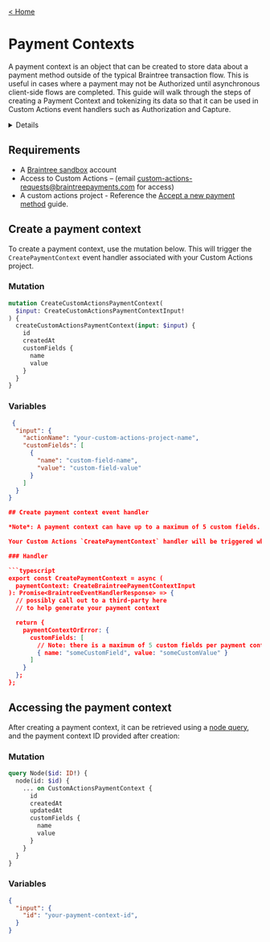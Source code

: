 [&lt; Home](../README.md)

# Payment Contexts

A payment context is an object that can be created to store data about a payment method outside of the typical Braintree transaction flow. This is useful in cases where a payment may not be Authorized until asynchronous client-side flows are completed. This guide will walk through the steps of creating a Payment Context and tokenizing its data so that it can be used in Custom Actions event handlers such as Authorization and Capture.

<details>
<summary<strong>Contents</strong></summary>

- [Payment Context](#payment-contexts)
  - [Requirements](#requirements)
  - [Create a payment context](#create-a-payment-context)
    - [Mutation](#mutation)
    - [Variables](#variables)
  - [Create payment context event handler](#create-payment-context-event-handler)
    - [Handler](#handler)
  - [Accessing the payment context](#accessing-the-payment-context)
    - [Mutation](#mutation-1)
    - [Variables](#variables-1)
    </details>

## Requirements

- A [Braintree sandbox](https://www.braintreepayments.com/sandbox) account
- Access to Custom Actions – (email custom-actions-requests@braintreepayments.com for access)
- A custom actions project - Reference the [Accept a new payment method](./accept-a-new-payment-method.md) guide.

## Create a payment context

To create a payment context, use the mutation below. This will trigger the `CreatePaymentContext` event handler associated with your Custom Actions project.

### Mutation

```graphql
mutation CreateCustomActionsPaymentContext(
  $input: CreateCustomActionsPaymentContextInput!
) {
  createCustomActionsPaymentContext(input: $input) {
    id
    createdAt
    customFields {
      name
      value
    }
  }
}
```

### Variables

```json
 {
  "input": {
    "actionName": "your-custom-actions-project-name",
    "customFields": [
      {
        "name": "custom-field-name",
        "value": "custom-field-value"
      }
    ]
  }
}

## Create payment context event handler

*Note*: A payment context can have up to a maximum of 5 custom fields.

Your Custom Actions `CreatePaymentContext` handler will be triggered when creating a payment context. When generating a new Custom Actions project a default `CreatePaymentContext` handler will be generated in your template. This handler will provide you with all the data you sent in the `CreatePaymentContext` mutation:

### Handler

```typescript
export const CreatePaymentContext = async (
  paymentContext: CreateBraintreePaymentContextInput
): Promise<BraintreeEventHandlerResponse> => {
  // possibly call out to a third-party here
  // to help generate your payment context

  return {
    paymentContextOrError: {
      customFields: [
        // Note: there is a maximum of 5 custom fields per payment context
        { name: "someCustomField", value: "someCustomValue" }
      ]
    }
  };
};
```

## Accessing the payment context

After creating a payment context, it can be retrieved using a [node query](https://graphql.braintreepayments.com/guides/node_query/), and the payment context ID provided after creation:

### Mutation

```graphql
query Node($id: ID!) {
  node(id: $id) {
    ... on CustomActionsPaymentContext {
      id
      createdAt
      updatedAt
      customFields {
        name
        value
      }
    }
  }
}
```

### Variables

```json
{
  "input": {
    "id": "your-payment-context-id",
  }
}
```
